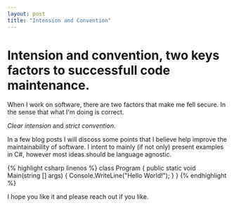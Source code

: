 ```yaml
---
layout: post
title: "Intension and Convention"
---
```


# Intension and convention, two keys factors to successfull code maintenance.

When I work on software, there are two factors that make me fell secure. In the sense that what I'm doing is correct.

*Clear intension* and *strict convention*.
<!--end_of_excerpt-->
In a few blog posts I will discoss some points that I believe help improve
the maintainability of software. I intent to mainly (if not only) present 
examples in C#, however most ideas should be language agnostic.


{% highlight csharp linenos %}
class Program
{
    public static void Main(string [] args)
    {
        Console.WriteLine("Hello World!");
    }
}
{% endhighlight %}

I hope you like it and please reach out if you like.